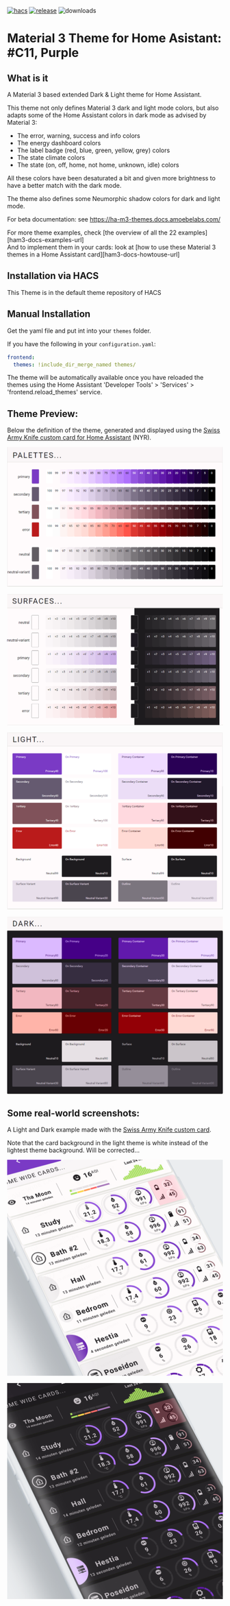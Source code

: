 
[![hacs][hacs-badge]][hacs-url]
[![release][release-badge]][release-url]
![downloads][downloads-badge]

# Material 3 Theme for Home Asistant: #C11, Purple

## What is it
A Material 3 based extended Dark & Light theme for Home Assistant.

This theme not only defines Material 3 dark and light mode colors, but also adapts some of the Home Assistant colors in dark mode as advised by Material 3:
- The error, warning, success and info colors
- The energy dashboard colors
- The label badge (red, blue, green, yellow, grey) colors
- The state climate colors
- The state (on, off, home, not home, unknown, idle) colors

All these colors have been desaturated a bit and given more brightness to have a better match with the dark mode.

The theme also defines some Neumorphic shadow colors for dark and light mode.

For beta documentation: see https://ha-m3-themes.docs.amoebelabs.com/

For more theme examples, check [the overview of all the 22 examples][ham3-docs-examples-url]
<br>And to implement them in your cards: look at [how to use these Material 3 themes in a Home Assistant card][ham3-docs-howtouse-url]

## Installation via HACS
This Theme is in the default theme repository of HACS

## Manual Installation
Get the yaml file and put int into your `themes` folder.

If you have the following in your `configuration.yaml`:
```yaml
frontend:
  themes: !include_dir_merge_named themes/
```

The theme will be automatically available once you have reloaded the themes using the Home Assistant 'Developer Tools' > 'Services' > 'frontend.reload_themes' service.

## Theme Preview:
Below the definition of the theme, generated and displayed using the [Swiss Army Knife custom card for Home Assistant][sak-docs-url] (NYR).

![m3-c11-palettes](https://github.com/AmoebeLabs/ha-theme_m3-c11-purple/blob/master/preview/m3-theme-c11-palettes.png)

![m3-c11-surfaces](https://github.com/AmoebeLabs/ha-theme_m3-c11-purple/blob/master/preview/m3-theme-c11-surfaces.png)

![m3-c11-light](https://github.com/AmoebeLabs/ha-theme_m3-c11-purple/blob/master/preview/m3-theme-c11-light.png)

![m3-c11-dark](https://github.com/AmoebeLabs/ha-theme_m3-c11-purple/blob/master/preview/m3-theme-c11-dark.png)

## Some real-world screenshots:
A Light and Dark example made with the [Swiss Army Knife custom card][sak-docs-url].

Note that the card background in the light theme is white instead of the lightest theme background. Will be corrected...

![m3-c11-sake12-light](https://github.com/AmoebeLabs/ha-theme_m3-c11-purple/blob/master/screenshots/m3-example-c11-light.png)

![m3-c11-sake12-dark](https://github.com/AmoebeLabs/ha-theme_m3-c11-purple/blob/master/screenshots/m3-example-c11-dark.png)

<!-- Badges -->

[hacs-url]: https://github.com/hacs/integration
[hacs-badge]: https://img.shields.io/badge/HACS-Default-41BDF5.svg?style=for-the-badge
[release-badge]: https://img.shields.io/github/v/release/AmoebeLabs/HA-Theme_M3-Template?style=for-the-badge
[downloads-badge]: https://img.shields.io/github/downloads/AmoebeLabs/HA-Theme_M3-Template/total?style=for-the-badge

<!-- References -->

[home-assistant]: https://www.home-assistant.io/
[home-assitant-theme-docs]: https://www.home-assistant.io/integrations/frontend/#defining-themes
[hacs]: https://hacs.xyz
[release-url]: https://github.com/AmoebeLabs/HA-Theme_M3-C11-Purple/releases
[sak-docs-url]: https://swiss-army-knife.docs.amoebelabs.com
